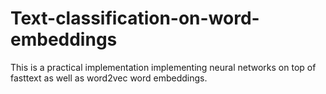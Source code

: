 # Text-classification-on-word-embeddings
This is a practical implementation implementing neural networks on top of  fasttext as well as word2vec word embeddings.
